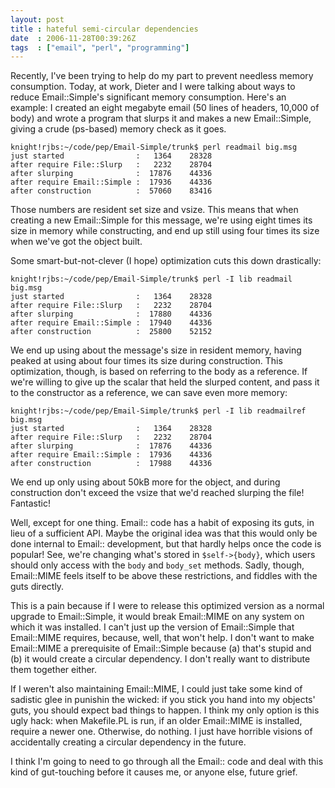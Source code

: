 ```yaml
---
layout: post
title : hateful semi-circular dependencies
date  : 2006-11-28T00:39:26Z
tags  : ["email", "perl", "programming"]
---
```

Recently, I've been trying to help do my part to prevent needless memory
consumption.  Today, at work, Dieter and I were talking about ways to reduce
Email::Simple's significant memory consumption.  Here's an example:  I created
an eight megabyte email (50 lines of headers, 10,000 of body) and wrote a
program that slurps it and makes a new Email::Simple, giving a crude (ps-based)
memory check as it goes.  

    knight!rjbs:~/code/pep/Email-Simple/trunk$ perl readmail big.msg
    just started                :   1364    28328
    after require File::Slurp   :   2232    28704
    after slurping              :  17876    44336
    after require Email::Simple :  17936    44336
    after construction          :  57060    83416

Those numbers are resident set size and vsize.  This means that when creating a
new Email::Simple for this message, we're using eight times its size in memory
while constructing, and end up still using four times its size when we've got
the object built.

Some smart-but-not-clever (I hope) optimization cuts this down drastically:

    knight!rjbs:~/code/pep/Email-Simple/trunk$ perl -I lib readmail big.msg   
    just started                :   1364    28328
    after require File::Slurp   :   2232    28704
    after slurping              :  17880    44336
    after require Email::Simple :  17940    44336
    after construction          :  25800    52152

We end up using about the message's size in resident memory, having peaked at
using about four times its size during construction.  This optimization,
though, is based on referring to the body as a reference.  If we're willing to
give up the scalar that held the slurped content, and pass it to the
constructor as a reference, we can save even more memory:

    knight!rjbs:~/code/pep/Email-Simple/trunk$ perl -I lib readmailref big.msg
    just started                :   1364    28328
    after require File::Slurp   :   2232    28704
    after slurping              :  17876    44336
    after require Email::Simple :  17936    44336
    after construction          :  17988    44336

We end up only using about 50kB more for the object, and during construction
don't exceed the vsize that we'd reached slurping the file!  Fantastic!

Well, except for one thing.  Email:: code has a habit of exposing its guts, in
lieu of a sufficient API.  Maybe the original idea was that this would only be
done internal to Email:: development, but that hardly helps once the code is
popular!  See, we're changing what's stored in `$self->{body}`, which users
should only access with the `body` and `body_set` methods.  Sadly, though,
Email::MIME feels itself to be above these restrictions, and fiddles with the
guts directly.

This is a pain because if I were to release this optimized version as a normal
upgrade to Email::Simple, it would break Email::MIME on any system on which it
was installed.  I can't just up the version of Email::Simple that Email::MIME
requires, because, well, that won't help.  I don't want to make Email::MIME a
prerequisite of Email::Simple because (a) that's stupid and (b) it would create
a circular dependency.  I don't really want to distribute them together either.

If I weren't also maintaining Email::MIME, I could just take some kind of
sadistic glee in punishin the wicked: if you stick you hand into my objects'
guts, you should expect bad things to happen.  I think my only option is this
ugly hack:  when Makefile.PL is run, if an older Email::MIME is installed,
require a newer one.  Otherwise, do nothing.  I just have horrible visions of
accidentally creating a circular dependency in the future.

I think I'm going to need to go through all the Email:: code and deal with this
kind of gut-touching before it causes me, or anyone else, future grief.

